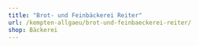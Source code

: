 ```yaml
---
title: "Brot- und Feinbäckerei Reiter"
url: /kempten-allgaeu/brot-und-feinbaeckerei-reiter/
shop: Bäckerei
---
```

